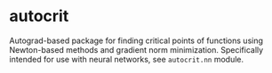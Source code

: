 # autocrit

Autograd-based package for finding critical points of functions using Newton-based methods and gradient norm minimization.
Specifically intended for use with neural networks, see `autocrit.nn` module.
